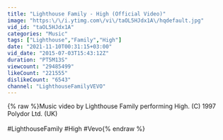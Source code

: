 ```yaml
---
title: "Lighthouse Family - High (Official Video)"
image: "https:\/\/i.ytimg.com\/vi\/taOL5HJdx1A\/hqdefault.jpg"
vid_id: "taOL5HJdx1A"
categories: "Music"
tags: ["Lighthouse","Family","High"]
date: "2021-11-10T00:31:15+03:00"
vid_date: "2015-07-03T15:43:12Z"
duration: "PT5M13S"
viewcount: "29485499"
likeCount: "221555"
dislikeCount: "6543"
channel: "LighthouseFamilyVEVO"
---
```

{% raw %}Music video by Lighthouse Family performing High. (C) 1997 Polydor Ltd. (UK)<br /><br />#LighthouseFamily #High #Vevo{% endraw %}
